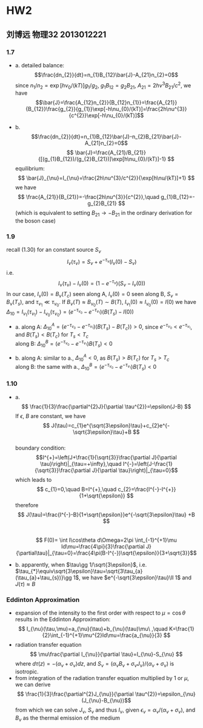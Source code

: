 # HW2
## 刘博远  物理32  2013012221
### 1.7
- a. detailed balance:  
$$\frac{dn_{2}}{dt}=n_{1}B_{12}\bar{J}-A_{21}n_{2}=0$$
since $n_{1}/n_{2}=\exp[h\nu_{0}/(kT)]g_{1}/g_{2}$, $g_{1}B_{12}=g_{2}B_{21}$, $A_{21}=2h\nu^{3}B_{21}/c^{2}$, we have  
$$\bar{J}=\frac{A_{12}n_{2}}{B_{12}n_{1}}=\frac{A_{21}}{B_{12}}\frac{g_{2}}{g_{1}}\exp[-h\nu_{0}/(kT)]=\frac{2h\nu^{3}}{c^{2}}\exp[-h\nu_{0}/(kT)]$$

- b. $$\frac{dn_{2}}{dt}=n_{1}B_{12}\bar{J}-n_{2}B_{21}\bar{J}-A_{21}n_{2}=0$$
$$ \bar{J}=\frac{A_{21}/B_{21}}{[(g_{1}B_{12})/(g_{2}B_{21})]\exp[h\nu_{0}/(kT)]-1} $$
equilibrium:
$$ \bar{J}_{\nu}=I_{\nu}=\frac{2h\nu^{3}/c^{2}}{\exp[h\nu/(kT)]+1} $$
we have
$$ \frac{A_{21}}{B_{21}}=-\frac{2h\nu^{3}}{c^{2}},\quad g_{1}B_{12}=-g_{2}B_{21} $$
(which is equivalent to setting $B_{21}\rightarrow -B_{21}$ in the ordinary derivation for the boson case)

### 1.9
recall (1.30) for an constant source $S_{\nu}$ 
$$ I_{\nu}(\tau_{\nu})=S_{\nu}+e^{-\tau_{\nu}}(I_{\nu}(0)-S_{\nu}) $$
i.e. 
$$ I_{\nu}(\tau_{\nu})-I_{\nu}(0)=(1-e^{-\tau_{\nu}})(S_{\nu}-I_{\nu}(0)) $$
In our case, $I_{\nu}(0)=B_{\nu}(T_{c})$ seen along A, $I_{\nu}(0)=0$ seen along B, $S_{\nu}=B_{\nu}(T_{s})$, and $\tau_{\nu_{1}}\ll\tau_{\nu_{0}}$.
If $B_{\nu}(T)\approx B_{\nu_{0}}(T)\sim B(T)$, $I_{\nu_{1}}(0)\approx I_{\nu_{0}}(0)=I(0)$
we have  
$\Delta_{10}= I_{\nu_{1}}(\tau_{\nu_{1}})-I_{\nu_{0}}(\tau_{\nu_{0}})=(e^{-\tau_{\nu_{0}}}-e^{-\tau_{\nu_{1}}})(B(T_{s})-I(0))$

- a. along A: $\Delta_{10}^{A}=(e^{-\tau_{\nu_{0}}}-e^{-\tau_{\nu_{1}}})(B(T_{s})-B(T_{c}))>0$, since $e^{-\tau_{\nu_{0}}}<e^{-\tau_{\nu_{1}}}$, and $B(T_{s})<B(T_{c})$ for $T_{s}<T_{c}$  
along B: $\Delta_{10}^{B}=(e^{-\tau_{\nu_{0}}}-e^{-\tau_{\nu_{1}}})B(T_{s})<0$

- b. along A: similar to a., $\Delta^{A}_{10}<0$, as $B(T_{s})>B(T_{c})$ for $T_{s}>T_{c}$  
along B: the same with a., $\Delta_{10}^{B}=(e^{-\tau_{\nu_{0}}}-e^{-\tau_{\nu_{1}}})B(T_{s})<0$


### 1.10
- a.  
$$ \frac{1}{3}\frac{\partial^{2}J}{\partial \tau^{2}}=\epsilon(J-B) $$
If $\epsilon$, $B$ are constant, we have
$$ J(\tau)=c_{1}e^{\sqrt{3\epsilon}\tau}+c_{2}e^{-\sqrt{3\epsilon}\tau}+B $$  
boundary condition:
$$I^{+}=\left(J+\frac{1}{\sqrt{3}}\frac{\partial J}{\partial \tau}\right)|_{\tau=+\infty},\quad I^{-}=\left(J-\frac{1}{\sqrt{3}}\frac{\partial J}{\partial \tau}\right)|_{\tau=0}$$
which leads to
$$ c_{1}=0,\quad B=I^{+},\quad c_{2}=\frac{I^{-}-I^{+}}{1+\sqrt{\epsilon}} $$
therefore  
$$ J(\tau)=\frac{I^{-}-B}{1+\sqrt{\epsilon}}e^{-\sqrt{3\epsilon}\tau} +B $$  
$$ F(0)= \int I\cos\theta d\Omega=2\pi \int_{-1}^{+1}\mu Id\mu=\frac{4\pi}{3}\frac{\partial J}{\partial\tau}|_{\tau=0}=\frac{4\pi(B-I^{-})\sqrt{\epsilon}}{3+\sqrt{3}}$$

- b. apparently, when $\tau\gg 1/\sqrt{3\epsilon}$, i.e. $\tau_{*}\equiv\sqrt{3\epsilon}\tau=\sqrt{3\tau_{a}(\tau_{a}+\tau_{s})}\gg 1$, we have $e^{-\sqrt{3\epsilon}\tau}\ll 1$ and $J(\tau)\approx B$




### Eddinton Approximation
- expansion of the intensity to the first order with respect to $\mu=\cos\theta$ results in the Eddinton Approximation:
$$ I_{\nu}(\tau,\mu)=a_{\nu}(\tau)+b_{\nu}(\tau)\mu\ ,\quad K=\frac{1}{2}\int_{-1}^{+1}\mu^{2}Id\mu=\frac{a_{\nu}}{3} $$
- radiation transfer equation
$$ \mu\frac{\partial I_{\nu}}{\partial \tau}=I_{\nu}-S_{\nu} $$
where $d\tau(z)=-(\alpha_{\nu}+\sigma_{\nu})dz$, and $S_{\nu}=(\alpha_{\nu}B_{\nu}+\sigma_{\nu}J_{\nu})/(\alpha_{\nu}+\sigma_{\nu})$ is isotropic.
- from integration of the radiation transfer equation multiplied by $1$ or $\mu$, we can derive
$$ \frac{1}{3}\frac{\partial^{2}J_{\nu}}{\partial \tau^{2}}=\epsilon_{\nu}(J_{\nu}-B_{\nu})$$
from which we can solve $J_{\nu}$, $S_{\nu}$ and thus $I_{\nu}$, given $\epsilon_{\nu}=\alpha_{\nu}/(\alpha_{\nu}+\sigma_{\nu})$, and $B_{\nu}$ as the thermal emission of the medium

